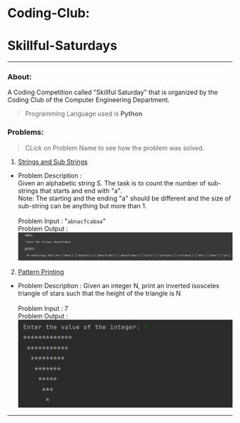 # Coding-Club: 
# Skillful-Saturdays
<hr>

### About:
A Coding Competition called "Skillful Saturday" that is organized by the Coding Club of the Computer Engineering Department.

> Programming Language used is **Python**  <br>

### Problems: <br>
> CLick on Problem Name to see how the problem was solved. <br>

1. [Strings and Sub Strings](https://github.com/KarthikShetty27/Coding-Club_Skillful-Saturdays/blob/main/Problem-01.py) <br>
* Problem Description : <br>
Given an alphabetic string S. The task is to count the number of sub-strings that starts and end with "a". <br>
Note: The starting and the ending "a" should be different and the size of sub-string can be anything but more than 1. <br> <br>
 Problem Input : "`abnacfcabaa`" <br>
 Problem Output : <br>
![Problem-01](Images-Readme/1.jpg)

2. [Pattern Printing](https://github.com/KarthikShetty27/Coding-Club_Skillful-Saturdays/blob/main/Problem-02.py)
* Problem Description :
 Given an integer N, print an inverted isosceles triangle of stars such that the height of the triangle is N <br> <br>
  Problem Input : 7 <br>
  Problem Output : <br>
 ![Problem-02](Images-Readme/2.jpg)

<hr>
